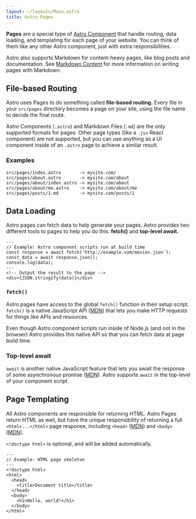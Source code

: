```yaml
---
layout: ~/layouts/Main.astro
title: Astro Pages
---
```


**Pages** are a special type of [Astro Component](./astro-components) that handle routing, data loading, and templating for each page of your website. You can think of them like any other Astro component, just with extra responsibilities.

Astro also supports Markdown for content-heavy pages, like blog posts and documentation. See [Markdown Content](./markdown-content.md) for more information on writing pages with Markdown.

## File-based Routing

Astro uses Pages to do something called **file-based routing.** Every file in your `src/pages` directory becomes a page on your site, using the file name to decide the final route.

Astro Components (`.astro`) and Markdown Files (`.md`) are the only supported formats for pages. Other page types (like a `.jsx` React component) are not supported, but you can use anything as a UI component inside of an `.astro` page to achieve a similar result.

### Examples

```
src/pages/index.astro       -> mysite.com/
src/pages/about.astro       -> mysite.com/about
src/pages/about/index.astro -> mysite.com/about
src/pages/about/me.astro    -> mysite.com/about/me
src/pages/posts/1.md        -> mysite.com/posts/1
```

## Data Loading

Astro pages can fetch data to help generate your pages. Astro provides two different tools to pages to help you do this: **fetch()** and **top-level await.**

```astro
---
// Example: Astro component scripts run at build time
const response = await fetch('http://example.com/movies.json');
const data = await response.json();
console.log(data);
---
<!-- Output the result to the page -->
<div>{JSON.stringify(data)}</div>
```

### `fetch()`

Astro pages have access to the global `fetch()` function in their setup script. `fetch()` is a native JavaScript API ([MDN](https://developer.mozilla.org/en-US/docs/Web/API/Fetch_API/Using_Fetch)) that lets you make HTTP requests for things like APIs and resources.

Even though Astro component scripts run inside of Node.js (and not in the browser) Astro provides this native API so that you can fetch data at page build time.

### Top-level await

`await` is another native JavaScript feature that lets you await the response of some asynchronous promise ([MDN](https://developer.mozilla.org/en-US/docs/Web/JavaScript/Reference/Operators/await)). Astro supports `await` in the top-level of your component script.

## Page Templating

All Astro components are responsible for returning HTML. Astro Pages return HTML as well, but have the unique responsibility of returning a full `<html>...</html>` page response, including `<head>` ([MDN](https://developer.mozilla.org/en-US/docs/Web/HTML/Element/head)) and `<body>` ([MDN](https://developer.mozilla.org/en-US/docs/Web/HTML/Element/body)).

`<!doctype html>` is optional, and will be added automatically.

```astro
---
// Example: HTML page skeleton
---
<!doctype html>
<html>
  <head>
    <title>Document title</title>
  </head>
  <body>
    <h1>Hello, world!</h1>
  </body>
</html>
```
